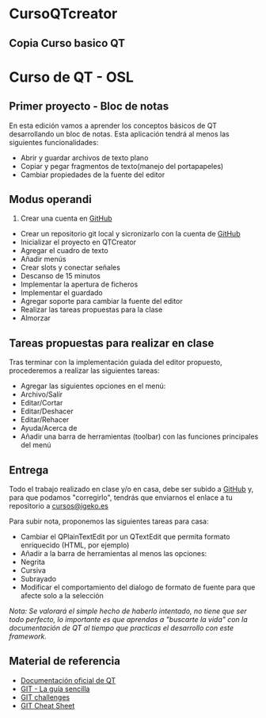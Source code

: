 # CursoQTcreator
Copia Curso basico QT
-----------------------------------
Curso de QT - OSL
====

Primer proyecto - Bloc de notas
----

En esta edición vamos a aprender los conceptos básicos de QT desarrollando un bloc de notas.
Esta aplicación tendrá al menos las siguientes funcionalidades:

* Abrir y guardar archivos de texto plano
* Copiar y pegar fragmentos de texto(manejo del portapapeles)
* Cambiar propiedades de la fuente del editor

Modus operandi
----

1. Crear una cuenta en [GitHub]
* Crear un repositorio git local y sicronizarlo con la cuenta de [GitHub]
* Inicializar el proyecto en QTCreator
* Agregar el cuadro de texto
* Añadir menús
* Crear slots y conectar señales
* Descanso de 15 minutos
* Implementar la apertura de ficheros
* Implementar el guardado
* Agregar soporte para cambiar la fuente del editor
* Realizar las tareas propuestas para la clase
* Almorzar

Tareas propuestas para realizar en clase
----

Tras terminar con la implementación guiada del editor propuesto, procederemos a realizar las siguientes tareas:

* Agregar las siguientes opciones en el menú:
 * Archivo/Salir
 * Editar/Cortar
 * Editar/Deshacer
 * Editar/Rehacer
 * Ayuda/Acerca de
* Añadir una barra de herramientas (toolbar) con las funciones principales del menú

Entrega
----

Todo el trabajo realizado en clase y/o en casa, debe ser subido a [GitHub] y, para que podamos "corregirlo", tendrás que enviarnos el enlace a tu repositorio a [cursos@igeko.es]

Para subir nota, proponemos las siguientes tareas para casa:

* Cambiar el QPlainTextEdit por un QTextEdit que permita formato enriquecido (HTML, por ejemplo)
* Añadir a la barra de herramientas al menos las opciones:
 * Negrita
 * Cursiva
 * Subrayado
* Modificar el comportamiento del dialogo de formato de fuente para que afecte solo a la selección

*Nota: Se valorará el simple hecho de haberlo intentado, no tiene que ser todo perfecto, lo importante es que aprendas a "buscarte la vida" con la documentación de QT al tiempo que practicas el desarrollo con este framework.* 

Material de referencia
----

* [Documentación oficial de QT]
* [GIT - La guía sencilla]
* [GIT challenges]
* [GIT Cheat Sheet]


[Documentación oficial de QT]:http://qt-project.org/doc/
[GIT challenges]:http://try.github.io/levels/1/challenges/1
[GIT Cheat Sheet]:http://www.cheat-sheets.org/saved-copy/git-cheat-sheet.pdf
[GIT - La guía sencilla]:http://rogerdudler.github.io/git-guide/index.es.html
[GitHub]:https://github.com
[cursos@igeko.es]:mailto:cursos@igeko.es

